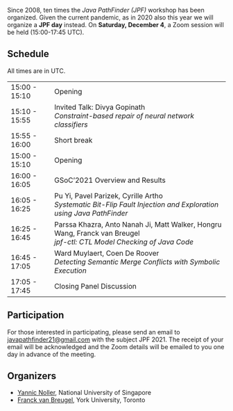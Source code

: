 <!-- JPF 2021 - December 4 - *online*-->

<!--## Call for participation-->

Since 2008, ten times the _Java PathFinder (JPF)_ workshop has been organized. Given the current pandemic, as in 2020 also this year we will organize a **JPF day** instead. On **Saturday, December 4**, a Zoom session will be held (15:00-17:45 UTC).

## Schedule

All times are in UTC.

<table>
   <tr>
      <td>15:00 - 15:10</td>
      <td>Opening</td>
   </tr>
   <tr>
      <td>15:10 - 15:55</td>
      <td>Invited Talk: Divya Gopinath<br>
      <i>Constraint-based repair of neural network classifiers</i></td>
   </tr>
   <tr>
      <td>15:55 - 16:00</td>
      <td>Short break</td>
   </tr>
   <tr>
      <td>15:00 - 15:10</td>
      <td>Opening</td>
   </tr>
   <tr>
      <td>16:00 - 16:05</td>
      <td>GSoC’2021 Overview and Results</td>
   </tr>
   <tr>
      <td>16:05 - 16:25</td>
      <td>Pu Yi, Pavel Parizek, Cyrille Artho<br>
      <i>Systematic Bit-Flip Fault Injection and Exploration using Java PathFinder</i></td>
   </tr>
   <tr>
      <td>16:25 - 16:45</td>
      <td>Parssa Khazra, Anto Nanah Ji, Matt Walker, Hongru Wang, Franck van Breugel<br>
      <i>jpf-ctl: CTL Model Checking of Java Code</i></td>
   </tr>
   <tr>
      <td>16:45 - 17:05</td>
      <td>Ward Muylaert, Coen De Roover<br>
      <i>Detecting Semantic Merge Conflicts with Symbolic Execution</i></td>
   </tr>
   <tr>
      <td>17:05 - 17:45</td>
      <td>Closing Panel Discussion</td>
   </tr>
</table>

## Participation

For those interested in participating, please send an email to [javapathfinder21@gmail.com](mailto:javapathfinder21@gmail.com) with the subject JPF 2021. The receipt of your email will be acknowledged and the Zoom details will be emailed to you one day in advance of the meeting.

<!--
## Call for presentations

Since 2008, ten times the *Java PathFinder (JPF) workshop* has been
organized. Given the current pandemic, as in 2020 also this year we
will organize a **JPF day** instead. On **Saturday, December 4**, two Zoom
sessions will be held (11:00-13:00 UTC and 17:00-19:00 UTC).

For the JPF day, we solicit presentations on research and applications
related to JPF and its extensions, including work in progress. If the
underlying research idea has been presented in another venue, the
one-page abstract needs to clarify the novel aspects that are being
presented. We also welcome comparative analysis presentations that
evaluate algorithms in JPF or its extensions with other relevant tools.
The goal of the JPF day is to encourage the flow of ideas relevant to
JPF and Java (byte)code analysis in general.

Topics of interest include the following:
* JPF extensions or tools
* JPF case studies
* Position papers on JPF, such as future directions
* Java (byte)code analysis or verification
* General software verification and symbolic execution techniques or
tools

## Submissions

Submit a one-page abstract to [javapathfinder21@gmail.com](mailto:javapathfinder21@gmail.com) by 
**Friday, November 13**.

## Presentations

Each accepted presenter will get assigned a 15 minutes slot, 5-10
minutes presentation (leaving the exact length up to the presenter), and
the remainder for questions and discussion. Preference for the early or
late session will be taken into account, but cannot be guaranteed.The
presentation can be either recorded in advance or live.
-->

## Organizers

* [Yannic Noller](https://yannicnoller.github.io), National University of Singapore
* [Franck van Breugel](http://www.cse.yorku.ca/~franck/index.shtml), York University, Toronto

